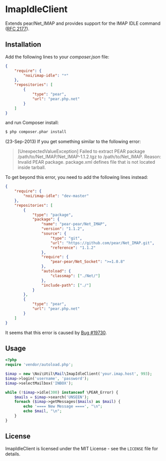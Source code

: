 ImapIdleClient
==============

Extends pear/Net_IMAP and provides support for the IMAP IDLE command ([RFC 2177][]).

[RFC 2177]: http://tools.ietf.org/html/rfc2177


Installation
------------

Add the following lines to your *composer.json* file:

```json
{
    "require": {
        "noi/imap-idle": "*"
    },
    "repositories": [
        {
            "type": "pear",
            "url": "pear.php.net"
        }
    ]
}
```

and run Composer install:

```sh
$ php composer.phar install
```


(23-Sep-2013)
If you get something similar to the following error:

> [UnexpectedValueException]
> Failed to extract PEAR package /path/to/Net_IMAP/Net_IMAP-1.1.2.tgz
> to /path/to/Net_IMAP. Reason: Invalid PEAR package.
> package.xml defines file that is not located inside tarball.

To get beyond this error, you need to add the following lines instead:

```json
{
    "require": {
        "noi/imap-idle": "dev-master"
    },
    "repositories": [
        {
            "type": "package",
            "package": {
                "name": "pear-pear/Net_IMAP",
                "version": "1.1.2",
                "source": {
                    "type": "git",
                    "url": "https://github.com/pear/Net_IMAP.git",
                    "reference": "1.1.2"
                },
                "require": {
                    "pear-pear/Net_Socket": ">=1.0.8"
                },
                "autoload": {
                    "classmap": ["./Net/"]
                },
                "include-path": ["./"]
            }
        },
        {
            "type": "pear",
            "url": "pear.php.net"
        }
    ]
}
```

It seems that this error is caused by [Bug #19730][].

[Bug #19730]: http://pear.php.net/bugs/bug.php?id=19730


Usage
-----

```php
<?php
require 'vendor/autoload.php';

$imap = new \Noi\Util\Mail\ImapIdleClient('your.imap.host', 993);
$imap->login('username', 'password');
$imap->selectMailbox('INBOX');

while (!$imap->idle(300) instanceof \PEAR_Error) {
    $mails = $imap->search('UNSEEN');
    foreach ($imap->getMessages($mails) as $mail) {
        echo '==== New Message ====', "\n";
        echo $mail, "\n";
    }
}
```


License
-------

ImapIdleClient is licensed under the MIT License - see the `LICENSE` file for details.
